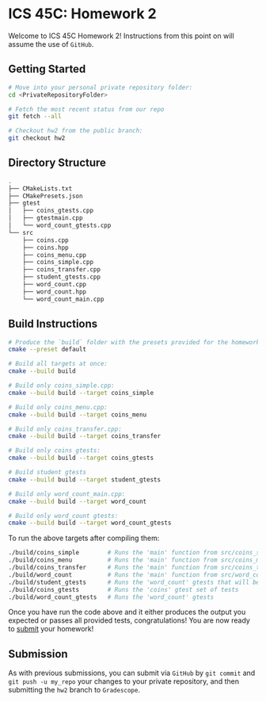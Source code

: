# ICS 45C: Homework 2 

Welcome to ICS 45C Homework 2! Instructions from this point on will assume the use of `GitHub`.

## Getting Started

```bash
# Move into your personal private repository folder:
cd <PrivateRepositoryFolder>

# Fetch the most recent status from our repo
git fetch --all

# Checkout hw2 from the public branch:
git checkout hw2
```

## Directory Structure

```bash
.
├── CMakeLists.txt
├── CMakePresets.json
├── gtest
│   ├── coins_gtests.cpp
│   ├── gtestmain.cpp
│   └── word_count_gtests.cpp
└── src
    ├── coins.cpp
    ├── coins.hpp
    ├── coins_menu.cpp
    ├── coins_simple.cpp
    ├── coins_transfer.cpp
    ├── student_gtests.cpp
    ├── word_count.cpp
    ├── word_count.hpp
    └── word_count_main.cpp
```

## Build Instructions

```bash
# Produce the `build` folder with the presets provided for the homework:
cmake --preset default

# Build all targets at once:
cmake --build build

# Build only coins_simple.cpp:
cmake --build build --target coins_simple

# Build only coins_menu.cpp:
cmake --build build --target coins_menu

# Build only coins_transfer.cpp:
cmake --build build --target coins_transfer

# Build only coins gtests:
cmake --build build --target coins_gtests

# Build student gtests
cmake --build build --target student_gtests

# Build only word_count_main.cpp:
cmake --build build --target word_count

# Build only word_count gtests:
cmake --build build --target word_count_gtests
```

To run the above targets after compiling them:

```bash
./build/coins_simple        # Runs the 'main' function from src/coins_simple.cpp
./build/coins_menu          # Runs the 'main' function from src/coins_menu.cpp
./build/coins_transfer      # Runs the 'main' function from src/coins_transfer.cpp
./build/word_count          # Runs the 'main' function from src/word_count_main.cpp
./build/student_gtests      # Runs the 'word_count' gtests that will be graded
./build/coins_gtests        # Runs the 'coins' gtest set of tests
./build/word_count_gtests   # Runs the 'word_count' gtests
```

Once you have run the code above and it either produces the output you expected or passes
all provided tests, congratulations! You are now ready to [submit](#submission) your homework!

## Submission

As with previous submissions, you can submit via `GitHub` by `git commit` and `git push -u my_repo`
your changes to your private repository, and then submitting the `hw2` branch to `Gradescope`.
